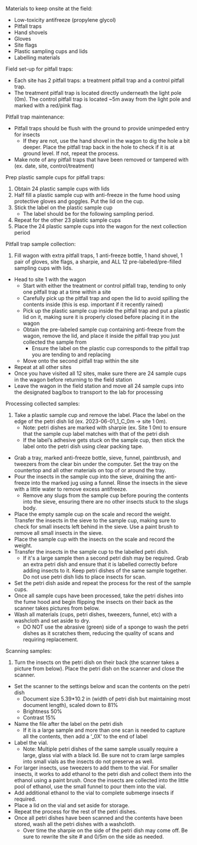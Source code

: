 Materials to keep onsite at the field:

* Low-toxicity antifreeze (propylene glycol)
* Pitfall traps
* Hand shovels
* Gloves
* Site flags
* Plastic sampling cups and lids
* Labelling materials

Field set-up for pitfall traps:

* Each site has 2 pitfall traps: a treatment pitfall trap and a control pitfall trap.
* The treatment pitfall trap is located directly underneath the light pole (0m). The control pitfall trap is located ~5m away from the light pole and marked with a red/pink flag.

Pitfall trap maintenance:

* Pitfall traps should be flush with the ground to provide unimpeded entry for insects 
	* If they are not, use the hand shovel in the wagon to dig the hole a bit deeper. Place the pitfall trap back in the hole to check if it is at ground level. If not, repeat the process. 
*  Make note of any pitfall traps that have been removed or tampered with (ex. date, site, control/treatment)

Prep plastic sample cups for pitfall traps:

1. Obtain 24 plastic sample cups with lids
1. Half fill a plastic sample cup with anti-freeze in the fume hood using protective gloves and goggles. Put the lid on the cup.
1. Stick the label on the plastic sample cup 
	* The label should be for the following sampling period. 
1. Repeat for the other 23 plastic sample cups
1. Place the 24 plastic sample cups into the wagon for the next collection period

Pitfall trap sample collection:

1. Fill wagon with extra pitfall traps, 1 anti-freeze bottle, 1 hand shovel, 1 pair of gloves, site flags, a sharpie, and ALL 12 pre-labeled/pre-filled sampling cups with lids.
* Head to site 1 with the wagon
	* Start with either the treatment or control pitfall trap, tending to only one pitfall trap at a time within a site
	* Carefully pick up the pitfall trap and open the lid to avoid spilling the contents inside (this is esp. important if it recently rained)
	* Pick up the plastic sample cup inside the pitfall trap and put a plastic lid on it, making sure it is properly closed before placing it in the wagon
	* Obtain the pre-labeled sample cup containing anti-freeze from the wagon, remove the lid, and place it inside the pitfall trap you just collected the sample from
		* Ensure the label on the plastic cup corresponds to the pitfall trap you are tending to and replacing
	* Move onto the second pitfall trap within the site
* Repeat at all other sites
* Once you have visited all 12 sites, make sure there are 24 sample cups in the wagon before returning to the field station
* Leave the wagon in the field station and move all 24 sample cups into the designated bag/box to transport to the lab for processing

Processing collected samples:

1. Take a plastic sample cup and remove the label. Place the label on the edge of the petri dish lid (ex. 2023-06-01_1_C_0m → site 1 0m). 
	* Note: petri dishes are marked with sharpie (ex. Site 1 0m) to ensure that the sample cup label matches with that of the petri dish
	* If the label’s adhesive gets stuck on the sample cup, then stick the label onto the petri dish using clear packing tape.
* Grab a tray, marked anti-freeze bottle, sieve, funnel, paintbrush, and tweezers from the clear bin under the computer. Set the tray on the countertop and all other materials on top of or around the tray. 
* Pour the insects in the sample cup into the sieve, draining the anti-freeze into the marked jug using a funnel. Rinse the insects in the sieve with a little water to remove excess antifreeze.
	* Remove any slugs from the sample cup before pouring the contents into the sieve, ensuring there are no other insects stuck to the slugs body.
* Place the empty sample cup on the scale and record the weight. Transfer the insects in the sieve to the sample cup, making sure to check for small insects left behind in the sieve. Use a paint brush to remove all small insects in the sieve.
* Place the sample cup with the insects on the scale and record the weight.
* Transfer the insects in the sample cup to the labelled petri dish.
	* If it's a large sample then a second petri dish may be required. Grab an extra petri dish and ensure that it is labelled correctly before adding insects to it. Keep petri dishes of the same sample together. Do not use petri dish lids to place insects for scan.
* Set the petri dish aside and repeat the process for the rest of the sample cups.
* Once all sample cups have been processed, take the petri dishes into the fume hood and begin flipping the insects on their back as the scanner takes pictures from below.
* Wash all materials (cups, petri dishes, tweezers, funnel, etc) with a washcloth and set aside to dry.
	* DO NOT use the abrasive (green) side of a sponge to wash the petri dishes as it scratches them, reducing the quality of scans and requiring replacement.
	
Scanning samples:

1. Turn the insects on the petri dish on their back (the scanner takes a picture from below). Place the petri dish on the scanner and close the scanner.
* Set the scanner to the settings below and scan the contents on the petri dish
	* Document size 5.39*10.2 in (width of petri dish but maintaining most document length), scaled down to 81%
	* Brightness 50%
	* Contrast 15%
* Name the file after the label on the petri dish
	* If it is a large sample and more than one scan is needed to capture all the contents, then add a ‘_0X’ to the end of label
* Label the vial.
	* Note: Multiple petri dishes of the same sample usually require a large, glass vial with a black lid. Be sure not to cram large samples into small vials as the insects do not preserve as well. 
* For larger insects, use tweezers to add them to the vial. For smaller insects, it works to add ethanol to the petri dish and collect them into the ethanol using a paint brush. Once the insects are collected into the little pool of ethanol, use the small funnel to pour them into the vial. 
* Add additional ethanol to the vial to complete submerge insects if required.
* Place a lid on the vial and set aside for storage.
* Repeat the process for the rest of the petri dishes.
* Once all petri dishes have been scanned and the contents have been stored, wash all the petri dishes with a washcloth. 
	* Over time the sharpie on the side of the petri dish may come off. Be sure to rewrite the site # and 0/5m on the side as needed. 
